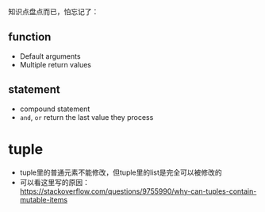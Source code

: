 知识点盘点而已，怕忘记了：
## function
- Default arguments
- Multiple return values
## statement
- compound statement
- `and`, `or` return the last value they process

# tuple
- tuple里的普通元素不能修改，但tuple里的list是完全可以被修改的
- 可以看这里写的原因：https://stackoverflow.com/questions/9755990/why-can-tuples-contain-mutable-items